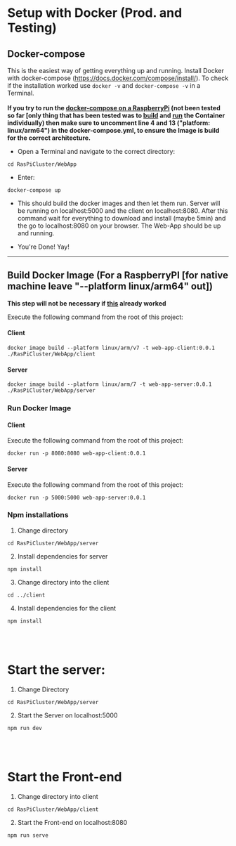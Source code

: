 # Setup with Docker (Prod. and Testing)
## Docker-compose
This is the easiest way of getting everything up and running.
Install Docker with docker-compose (https://docs.docker.com/compose/install/).
To check if the installation worked use <code>docker -v</code> and <code>docker-compose -v</code> in a Terminal.
<br>
<br>
<b>If you try to run the <ins>docker-compose on a RaspberryPi</ins> (not been tested so far [only thing that has been tested was to [build](#build-docker) and [run](#run-docker) the Container individually) then make sure to uncomment line 4 and 13 ("platform: linux/arm64") in the docker-compose.yml, to ensure the Image is build for the correct architecture.</b>

- Open a Terminal and navigate to the correct directory:
```
cd RasPiCluster/WebApp
```
- Enter:
```
docker-compose up
```

- This should build the docker images and then let them run. Server will be running on localhost:5000 and the client on localhost:8080.
After this command wait for everything to download and install (maybe 5min) and the go to localhost:8080 on your browser. The Web-App should be up and running.

- You're Done! Yay!

<hr>

## <a name="build-docker"></a>Build Docker Image (For a RaspberryPI [for native machine leave "--platform linux/arm64" out])
<b>This step will not be necessary if [this](#docker-compose) already worked</b>

Execute the following command from the root of this project:

#### Client

```
docker image build --platform linux/arm/v7 -t web-app-client:0.0.1 ./RasPiCluster/WebApp/client
```

#### Server

```
docker image build --platform linux/arm/7 -t web-app-server:0.0.1 ./RasPiCluster/WebApp/server
```

### <a name="run-docker"></a>Run Docker Image

#### Client 

Execute the following command from the root of this project:

```
docker run -p 8080:8080 web-app-client:0.0.1
```

#### Server 

Execute the following command from the root of this project:

```
docker run -p 5000:5000 web-app-server:0.0.1
```


### Npm installations 
1. Change directory
```
cd RasPiCluster/WebApp/server
```

2. Install dependencies for server
```
npm install
```

3. Change directory into the client
```
cd ../client
```

4. Install dependencies for the client
```
npm install
```

<br></br>

# Start the server:
1. Change Directory
```
cd RasPiCluster/WebApp/server
```

2. Start the Server on localhost:5000
```
npm run dev
```

<br></br>

# Start the Front-end
1. Change directory into client
```
cd RasPiCluster/WebApp/client
```

2. Start the Front-end on localhost:8080
```
npm run serve
```
